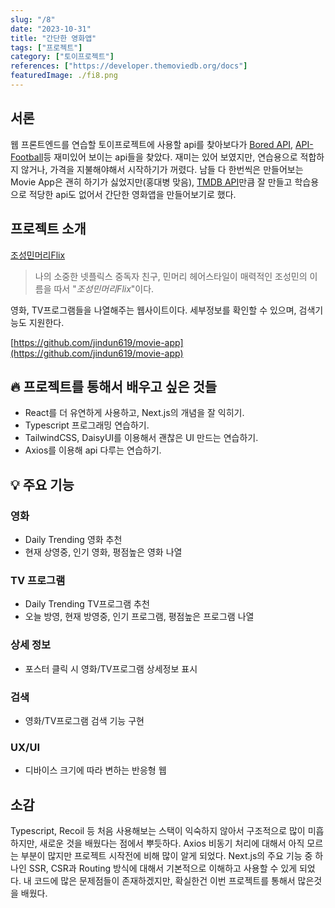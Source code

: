 ```yaml
---
slug: "/8"
date: "2023-10-31"
title: "간단한 영화앱"
tags: ["프로젝트"]
category: ["토이프로젝트"]
references: ["https://developer.themoviedb.org/docs"]
featuredImage: ./fi8.png
---
```


## 서론

웹 프론트엔드를 연습할 토이프로젝트에 사용할 api를 찾아보다가 [Bored API](http://www.boredapi.com/), [API-Football](https://www.api-football.com/)등 재미있어 보이는 api들을 찾았다. 재미는 있어 보였지만, 연습용으로 적합하지 않거나, 가격을 지불해야해서 시작하기가 꺼렸다. 남들 다 한번씩은 만들어보는 Movie App은 괜히 하기가 싫었지만(홍대병 맞음), [TMDB API](https://developer.themoviedb.org/docs)만큼 잘 만들고 학습용으로 적당한 api도 없어서 간단한 영화앱을 만들어보기로 했다.

## 프로젝트 소개

[조성민머리Flix](https://josungminmeoriflix.vercel.app/home)

> 나의 소중한 넷플릭스 중독자 친구, 민머리 헤어스타일이 매력적인 조성민의 이름을 따서 "_조성민머리Flix_"이다.

영화, TV프로그램들을 나열해주는 웹사이트이다. 세부정보를 확인할 수 있으며, 검색기능도 지원한다.

[https://github.com/jindun619/movie-app](https://github.com/jindun619/movie-app)

## 🔥 프로젝트를 통해서 배우고 싶은 것들

- React를 더 유연하게 사용하고, Next.js의 개념을 잘 익히기.
- Typescript 프로그래밍 연습하기.
- TailwindCSS, DaisyUI를 이용해서 괜찮은 UI 만드는 연습하기.
- Axios를 이용해 api 다루는 연습하기.

## 💡 주요 기능

### 영화

- Daily Trending 영화 추천
- 현재 상영중, 인기 영화, 평점높은 영화 나열

### TV 프로그램

- Daily Trending TV프로그램 추천
- 오늘 방영, 현재 방영중, 인기 프로그램, 평점높은 프로그램 나열

### 상세 정보

- 포스터 클릭 시 영화/TV프로그램 상세정보 표시

### 검색

- 영화/TV프로그램 검색 기능 구현

### UX/UI

- 디바이스 크기에 따라 변하는 반응형 웹

## 소감

Typescript, Recoil 등 처음 사용해보는 스택이 익숙하지 않아서 구조적으로 많이 미흡하지만, 새로운 것을 배웠다는 점에서 뿌듯하다. Axios 비동기 처리에 대해서 아직 모르는 부분이 많지만 프로젝트 시작전에 비해 많이 알게 되었다. Next.js의 주요 기능 중 하나인 SSR, CSR과 Routing 방식에 대해서 기본적으로 이해하고 사용할 수 있게 되었다. 내 코드에 많은 문제점들이 존재하겠지만, 확실한건 이번 프로젝트를 통해서 많은것을 배웠다.
